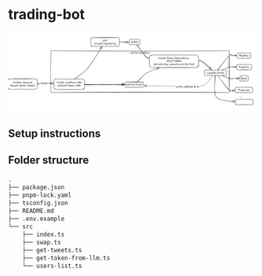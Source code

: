 # trading-bot

![System Architecture](assets/system-arch.jpg)

## Setup instructions 


## Folder structure

```text
.
├── package.json
├── pnpm-lock.yaml
├── tsconfig.json
├── README.md
├── .env.example
└── src
    ├── index.ts
    ├── swap.ts
    ├── get-tweets.ts
    ├── get-token-from-llm.ts
    └── users-list.ts
```

